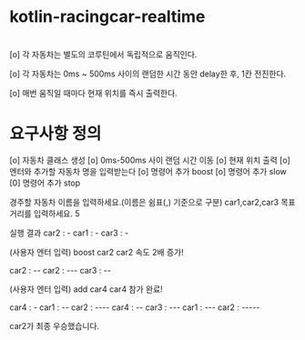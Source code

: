 # kotlin-racingcar-realtime


# 
[o] 각 자동차는 별도의 코루틴에서 독립적으로 움직인다.

[o] 각 자동차는 0ms ~ 500ms 사이의 랜덤한 시간 동안 delay한 후, 1칸 전진한다.

[o] 매번 움직일 때마다 현재 위치를 즉시 출력한다.

# 요구사항 정의
[o] 자동차 클래스 생성
[o] 0ms-500ms 사이 랜덤 시간 이동
[o] 현재 위치 출력
[o] 엔터와 추가할 자동차 명을 입력받는다
[o] 명령어 추가 boost
[o] 명령어 추가 slow
[0] 명령어 추가 stop


경주할 자동차 이름을 입력하세요.(이름은 쉼표(,) 기준으로 구분)
car1,car2,car3
목표 거리를 입력하세요.
5

실행 결과
car2 : -
car1 : -
car3 : -

(사용자 엔터 입력)
boost car2
car2 속도 2배 증가!

car2 : --
car2 : ---
car3 : --

(사용자 엔터 입력)
add car4
car4 참가 완료!

car4 : -
car1 : --
car2 : ----
car4 : --
car3 : ---
car1 : ---
car2 : -----

car2가 최종 우승했습니다.
